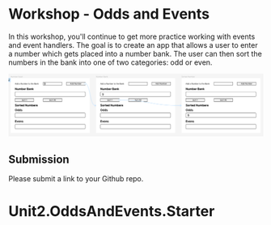 # Workshop - Odds and Events

In this workshop, you'll continue to get more practice working with events and event handlers. The goal is to create an app that allows a user to enter a number which gets placed into a number bank. The user can then sort the numbers in the bank into one of two categories: odd or even.

![Preview of the app: a user types 9 into the input field and clicks a button to add it to a number bank. The user then clicks the "Sort 1" button. The 9 is moved from the number bank into the "odd" category.](odds_and_events-example_flow.png)

## Submission

Please submit a link to your Github repo.
# Unit2.OddsAndEvents.Starter
